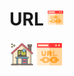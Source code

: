 # URL [<img src="https://raw.githubusercontent.com/tempurl/test/main/url.png" width="25" />](https://tempurl.github.io/test/)

[<img src="https://raw.githubusercontent.com/tempurl/test/main/online-lernen.png" width="40" />](https://tempurl.github.io) [<img src="https://raw.githubusercontent.com/tempurl/test/main/url.png" width="40" />](https://tempurl.github.io/test/)
